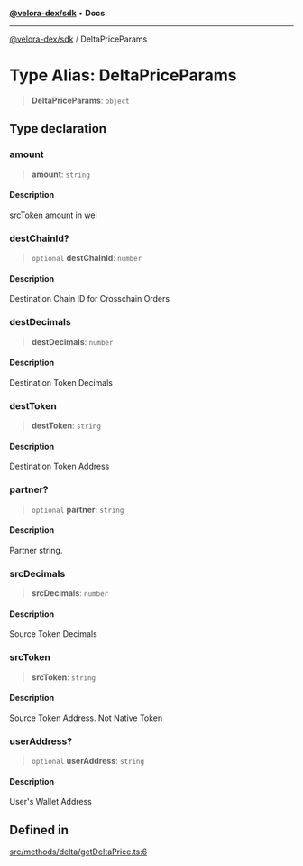 [**@velora-dex/sdk**](../README.md) • **Docs**

***

[@velora-dex/sdk](../globals.md) / DeltaPriceParams

# Type Alias: DeltaPriceParams

> **DeltaPriceParams**: `object`

## Type declaration

### amount

> **amount**: `string`

#### Description

srcToken amount in wei

### destChainId?

> `optional` **destChainId**: `number`

#### Description

Destination Chain ID for Crosschain Orders

### destDecimals

> **destDecimals**: `number`

#### Description

Destination Token Decimals

### destToken

> **destToken**: `string`

#### Description

Destination Token Address

### partner?

> `optional` **partner**: `string`

#### Description

Partner string.

### srcDecimals

> **srcDecimals**: `number`

#### Description

Source Token Decimals

### srcToken

> **srcToken**: `string`

#### Description

Source Token Address. Not Native Token

### userAddress?

> `optional` **userAddress**: `string`

#### Description

User's Wallet Address

## Defined in

[src/methods/delta/getDeltaPrice.ts:6](https://github.com/paraswap/paraswap-sdk/blob/master/src/methods/delta/getDeltaPrice.ts#L6)
